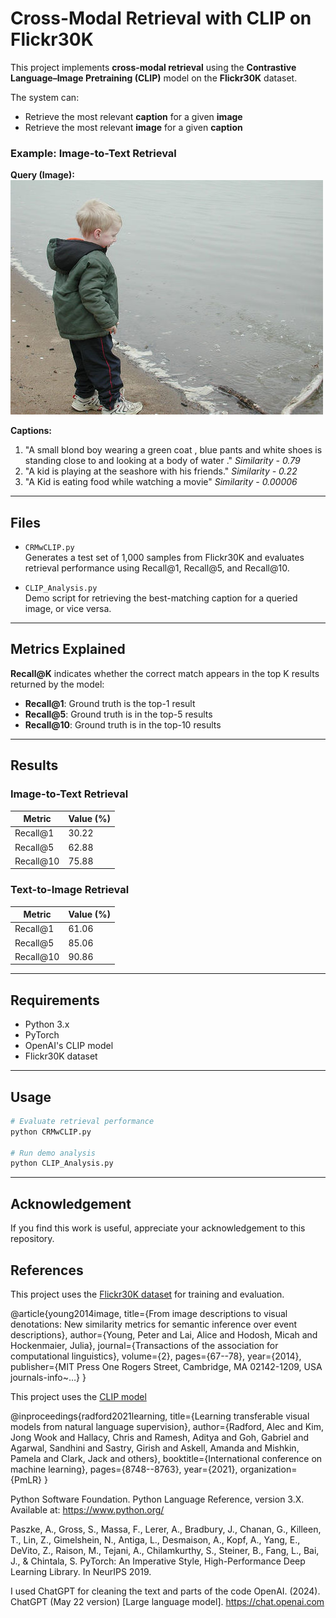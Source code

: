 

# Cross-Modal Retrieval with CLIP on Flickr30K

This project implements **cross-modal retrieval** using the **Contrastive Language–Image Pretraining (CLIP)** model on the **Flickr30K** dataset.

The system can:
- Retrieve the most relevant **caption** for a given **image**
- Retrieve the most relevant **image** for a given **caption**

### Example: Image-to-Text Retrieval

**Query (Image):** 
![Example Query Image](6734417.jpg)

**Captions:**
1. "A small blond boy wearing a green coat , blue pants and white shoes is standing close to and looking at a body of water ."   *Similarity - 0.79*
2. "A kid is playing at the seashore with his friends."   *Similarity - 0.22*
3. "A Kid is eating food while watching a movie"   *Similarity - 0.00006*

---

## Files

- `CRMwCLIP.py`  
  Generates a test set of 1,000 samples from Flickr30K and evaluates retrieval performance using Recall@1, Recall@5, and Recall@10.

- `CLIP_Analysis.py`  
  Demo script for retrieving the best-matching caption for a queried image, or vice versa.

---

## Metrics Explained

**Recall@K** indicates whether the correct match appears in the top K results returned by the model:

- **Recall@1**: Ground truth is the top-1 result
- **Recall@5**: Ground truth is in the top-5 results
- **Recall@10**: Ground truth is in the top-10 results

---

## Results

### Image-to-Text Retrieval

| Metric     | Value (%) |
|------------|------------|
| Recall@1   | 30.22      |
| Recall@5   | 62.88      |
| Recall@10  | 75.88      |

### Text-to-Image Retrieval

| Metric     | Value (%) |
|------------|------------|
| Recall@1   | 61.06      |
| Recall@5   | 85.06      |
| Recall@10  | 90.86      |

---

## Requirements

- Python 3.x
- PyTorch
- OpenAI's CLIP model
- Flickr30K dataset

---

## Usage

```bash
# Evaluate retrieval performance
python CRMwCLIP.py

# Run demo analysis
python CLIP_Analysis.py

```

---

## Acknowledgement

If you find this work is useful, appreciate your acknowledgement to this repository.  


## References 

This project uses the [Flickr30K dataset](http://shannon.cs.illinois.edu/DenotationGraph/) for training and evaluation.

@article{young2014image,
  title={From image descriptions to visual denotations: New similarity metrics for semantic inference over event descriptions},
  author={Young, Peter and Lai, Alice and Hodosh, Micah and Hockenmaier, Julia},
  journal={Transactions of the association for computational linguistics},
  volume={2},
  pages={67--78},
  year={2014},
  publisher={MIT Press One Rogers Street, Cambridge, MA 02142-1209, USA journals-info~…}
}

This project uses the [CLIP model](https://github.com/openai/CLIP)

@inproceedings{radford2021learning,
  title={Learning transferable visual models from natural language supervision},
  author={Radford, Alec and Kim, Jong Wook and Hallacy, Chris and Ramesh, Aditya and Goh, Gabriel and Agarwal, Sandhini and Sastry, Girish and Askell, Amanda and Mishkin, Pamela and Clark, Jack and others},
  booktitle={International conference on machine learning},
  pages={8748--8763},
  year={2021},
  organization={PmLR}
}

Python Software Foundation. Python Language Reference, version 3.X.
Available at: https://www.python.org/

Paszke, A., Gross, S., Massa, F., Lerer, A., Bradbury, J., Chanan, G.,
Killeen, T., Lin, Z., Gimelshein, N., Antiga, L., Desmaison, A.,
Kopf, A., Yang, E., DeVito, Z., Raison, M., Tejani, A., Chilamkurthy, S.,
Steiner, B., Fang, L., Bai, J., & Chintala, S.
PyTorch: An Imperative Style, High-Performance Deep Learning Library.
In NeurIPS 2019.

I used ChatGPT for cleaning the text and parts of the code
OpenAI. (2024). ChatGPT (May 22 version) [Large language model]. https://chat.openai.com

